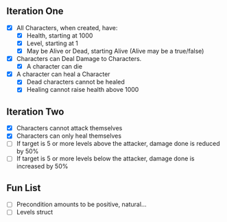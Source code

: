 ﻿## Iteration One
- [X] All Characters, when created, have:
  - [X] Health, starting at 1000
  - [X] Level, starting at 1
  - [X] May be Alive or Dead, starting Alive (Alive may be a true/false)
- [X] Characters can Deal Damage to Characters.
  - [X] A character can die
- [X] A character can heal a Character
    - [X] Dead characters cannot be healed
    - [X] Healing cannot raise health above 1000

## Iteration Two
- [X] Characters cannot attack themselves
- [X] Characters can only heal themselves
- [ ] If target is 5 or more levels above the attacker, damage done is reduced by 50%
- [ ] If target is 5 or more levels below the attacker, damage done is increased by 50%

## Fun List
- [ ] Precondition amounts to be positive, natural...
- [ ] Levels struct